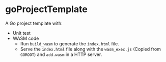 # goProjectTemplate

A Go project template with:
 - Unit test
 - WASM code 
      - Run `build_wasm` to generate the `index.html` file.
      - Serve the `index.html` file along with the `wasm_exec.js` (Copied from `GOROOT`) and `add.wasm` in a HTTP server.
